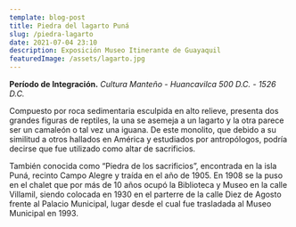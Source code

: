 ```yaml
---
template: blog-post
title: Piedra del lagarto Puná
slug: /piedra-lagarto
date: 2021-07-04 23:10
description: Exposición Museo Itinerante de Guayaquil
featuredImage: /assets/lagarto.jpg
---
```


**Período de Integración.** *Cultura Manteño - Huancavilca 500 D.C. - 1526 D.C.*  

Compuesto por roca sedimentaria esculpida en alto relieve, presenta dos grandes figuras de reptiles, la una se asemeja a un lagarto y la otra parece ser un camaleón o tal vez una iguana. De este monolito, que debido a su similitud a otros hallados en América y estudiados por antropólogos, podría decirse que fue utilizado como altar de sacrificios.

También conocida como “Piedra de los sacrificios”, encontrada en la isla Puná, recinto Campo Alegre y traída en el año de 1905. En 1908 se la puso en el chalet que por más de 10 años ocupó la Biblioteca y Museo en la calle Villamil, siendo colocada en 1930 en el parterre de la calle Diez de Agosto  frente al Palacio Municipal, lugar desde el cual fue trasladada al Museo Municipal en 1993.  
